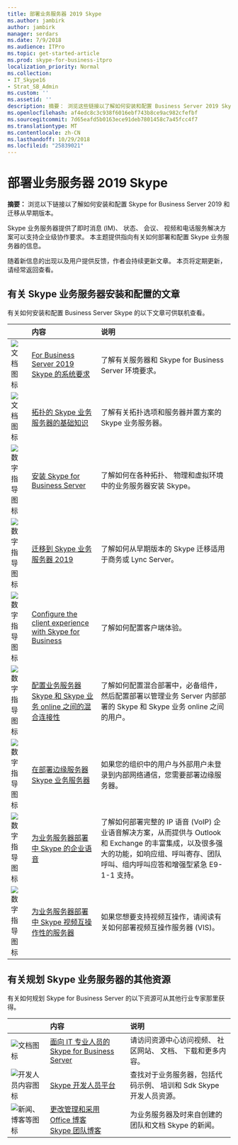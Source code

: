 ```yaml
---
title: 部署业务服务器 2019 Skype
ms.author: jambirk
author: jambirk
manager: serdars
ms.date: 7/9/2018
ms.audience: ITPro
ms.topic: get-started-article
ms.prod: skype-for-business-itpro
localization_priority: Normal
ms.collection:
- IT_Skype16
- Strat_SB_Admin
ms.custom: ''
ms.assetid: ''
description: 摘要： 浏览这些链接以了解如何安装和配置 Business Server 2019 Skype。
ms.openlocfilehash: af4edc8c3c938f6016ebf743b8ce9ac982cfefbf
ms.sourcegitcommit: 7d65eafd5b0163ece91deb7801458c7a45fcc4f7
ms.translationtype: MT
ms.contentlocale: zh-CN
ms.lasthandoff: 10/29/2018
ms.locfileid: "25839021"
---
```

# <a name="deploy-skype-for-business-server-2019"></a>部署业务服务器 2019 Skype
 
**摘要：** 浏览以下链接以了解如何安装和配置 Skype for Business Server 2019 和迁移从早期版本。
  
Skype 业务服务器提供了即时消息 (IM)、 状态、 会议、 视频和电话服务解决方案可以支持企业级协作要求。 本主题提供指向有关如何部署和配置 Skype 业务服务器的信息。 
  
随着新信息的出现以及用户提供反馈，作者会持续更新文章。 本页将定期更新，请经常返回查看。
   
##  <a name="articles-about-skype-for-business-server-installation-and-configuration"></a>有关 Skype 业务服务器安装和配置的文章

有关如何安装和配置 Business Server Skype 的以下文章可供联机查看。 
  
||内容|说明|
|:-----|:-----|:-----|
|![文档图标](https://docs.microsoft.com/office/media/icons/paragraph-writing-blue.svg)|[For Business Server 2019 Skype 的系统要求](../plan/system-requirements.md)  <br/> |了解有关服务器和 Skype for Business Server 环境要求。  <br/> |
|![文档图标](https://docs.microsoft.com/office/media/icons/paragraph-writing-blue.svg)|[拓扑的 Skype 业务服务器的基础知识](../../SfbServer/plan-your-deployment/topology-basics/topology-basics.md) <br/> |了解有关拓扑选项和服务器并置方案的 Skype 业务服务器。  <br/> |
|![数字指导图标](https://docs.microsoft.com/office/media/icons/list-123-blue.svg)|[安装 Skype for Business Server](../../SfbServer/deploy/install/install.md)<br/> |了解如何在各种拓扑、 物理和虚拟环境中的业务服务器安装 Skype。  <br/> |
|![数字指导图标](https://docs.microsoft.com/office/media/icons/list-123-blue.svg)| [迁移到 Skype 业务服务器 2019](../migration/migration-to-skype-for-business-server-2019.md) <br/> |了解如何从早期版本的 Skype 迁移适用于商务或 Lync Server。  <br/> |
|![数字指导图标](https://docs.microsoft.com/office/media/icons/list-123-blue.svg)|[Configure the client experience with Skype for Business](../../SfbServer/deploy/deploy-clients/configure-the-client-experience.md) <br/> |了解如何配置客户端体验。  <br/> |
|![数字指导图标](https://docs.microsoft.com/office/media/icons/list-123-blue.svg)| [配置业务服务器 Skype 和 Skype 业务 online 之间的混合连接性](../hybrid/configure-hybrid-connectivity.md) <br/> |了解如何配置混合部署中，必备组件，然后配置部署以管理业务 Server 内部部署的 Skype 和 Skype 业务 online 之间的用户。  <br/> |
|![数字指导图标](https://docs.microsoft.com/office/media/icons/list-123-blue.svg)| [在部署边缘服务器 Skype 业务服务器](../../SfbServer/deploy/deploy-edge-server/deploy-edge-servers.md) <br/> |如果您的组织中的用户与外部用户未登录到内部网络通信，您需要部署边缘服务器。  <br/> |
|![数字指导图标](https://docs.microsoft.com/office/media/icons/list-123-blue.svg)| [为业务服务器部署中 Skype 的企业语音](../../SfbServer/deploy/deploy-enterprise-voice/deploy-enterprise-voice.md) <br/> |了解如何部署完整的 IP 语音 (VoIP) 企业语音解决方案，从而提供与 Outlook 和 Exchange 的丰富集成，以及很多强大的功能，如响应组、呼叫寄存、团队呼叫、组内呼叫应答和增强型紧急 E9-1-1 支持。  <br/> |
| ![数字指导图标](https://docs.microsoft.com/office/media/icons/list-123-blue.svg)| [为业务服务器部署中 Skype 视频互操作性的服务器](../../SfbServer/deploy/deploy-video-interop-server/deploy-video-interop-server.md) <br/> |如果您想要支持视频互操作，请阅读有关如何部署视频互操作服务器 (VIS)。  <br/> |
   
## <a name="additional-resources-about-planning-for-skype-for-business-server"></a>有关规划 Skype 业务服务器的其他资源

有关如何规划 Skype for Business Server 的以下资源可从其他行业专家那里获得。 
  
||**内容**|**说明**|
|:-----|:-----|:-----|
|![文档图标](https://docs.microsoft.com/office/media/icons/paragraph-writing-blue.svg)|[面向 IT 专业人员的 Skype for Business Server](https://go.microsoft.com/fwlink/p/?LinkId=527960) <br/> |请访问资源中心访问视频、 社区网站、 文档、 下载和更多内容。|
|![开发人员内容图标](https://docs.microsoft.com/office/media/icons/developer-blue.svg)|[Skype 开发人员平台](https://go.microsoft.com/fwlink/?LinkId=619775) <br/> |查找对于业务服务器，包括代码示例、 培训和 Sdk Skype 开发人员资源。  <br/> |
|![新闻、博客等图标](https://docs.microsoft.com/office/media/icons/blog-site-blue.svg)|[更改管理和采用](https://go.microsoft.com/fwlink/p/?LinkId=532796) <br/> [Office 博客](https://go.microsoft.com/fwlink/p/?LinkId=528899) <br/> [Skype 团队博客](https://go.microsoft.com/fwlink/p/?LinkId=532818) <br/> |为业务服务器及时来自创建的团队和文档 Skype 的新闻。  <br/> |
   

